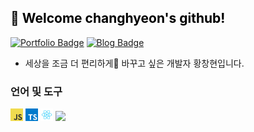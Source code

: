 <h2 style="color:black"> 👋 Welcome changhyeon's github! </h2>

[![Portfolio Badge](https://img.shields.io/badge/Portfolio-ffffff?style=flat-square&logo=Notion&logoColor=black&link=https://thankful-airmail-fe3.notion.site/Changhyeon-Portfolio-0402ce6e43f44e83ac2c388622bdc458)](https://thankful-airmail-fe3.notion.site/Changhyeon-Portfolio-0402ce6e43f44e83ac2c388622bdc458) [![Blog Badge](https://img.shields.io/badge/Blog-03C75A?style=flat-square&logo=Naver&logoColor=white&link=https://blog.naver.com/changhyeonh)](https://blog.naver.com/changhyeonh)

    
* 세상을 조금 더 편리하게🦋 바꾸고 싶은 개발자 황창현입니다.

<h3>언어 및 도구</h3>

<code><img height="20" src="https://raw.githubusercontent.com/github/explore/80688e429a7d4ef2fca1e82350fe8e3517d3494d/topics/javascript/javascript.png"></code>
<code><img height="20" src="https://raw.githubusercontent.com/github/explore/80688e429a7d4ef2fca1e82350fe8e3517d3494d/topics/typescript/typescript.png"></code>
<code><img height="20" src="https://raw.githubusercontent.com/github/explore/80688e429a7d4ef2fca1e82350fe8e3517d3494d/topics/react/react.png"></code>
<code><img height="20" src="https://raw.githubusercontent.com/github/explore/5c058a388828bb5fde0bcafd4bc867b5bb3f26f3/topics/graphql/node.png"></code>
